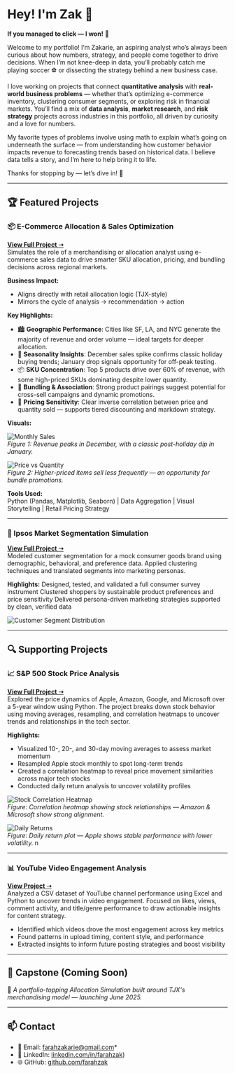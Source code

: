 # Hey! I'm Zak 👋  

**If you managed to click — I won!** 🎉

Welcome to my portfolio! I’m Zakarie, an aspiring analyst who’s always been curious about how numbers, strategy, and people come together to drive decisions. When I’m not knee-deep in data, you’ll probably catch me playing soccer ⚽ or dissecting the strategy behind a new business case.  

I love working on projects that connect **quantitative analysis** with **real-world business problems** — whether that’s optimizing e-commerce inventory, clustering consumer segments, or exploring risk in financial markets. You’ll find a mix of **data analysis**, **market research**, and **risk strategy** projects across industries in this portfolio, all driven by curiosity and a love for numbers.

My favorite types of problems involve using math to explain what’s going on underneath the surface — from understanding how customer behavior impacts revenue to forecasting trends based on historical data. I believe data tells a story, and I’m here to help bring it to life.

Thanks for stopping by — let’s dive in! 🚀

---

## 🏆 Featured Projects

### 📦 E-Commerce Allocation & Sales Optimization  
**[View Full Project ➝](https://github.com/farahzak/E-commerce)**  
Simulates the role of a merchandising or allocation analyst using e-commerce sales data to drive smarter SKU allocation, pricing, and bundling decisions across regional markets.

**Business Impact:**
- Aligns directly with retail allocation logic (TJX-style)
- Mirrors the cycle of analysis → recommendation → action

**Key Highlights:**
- 🏙️ **Geographic Performance**: Cities like SF, LA, and NYC generate the majority of revenue and order volume — ideal targets for deeper allocation.
- 📆 **Seasonality Insights**: December sales spike confirms classic holiday buying trends; January drop signals opportunity for off-peak testing.
- 📦 **SKU Concentration**: Top 5 products drive over 60% of revenue, with some high-priced SKUs dominating despite lower quantity.
- 🔗 **Bundling & Association**: Strong product pairings suggest potential for cross-sell campaigns and dynamic promotions.
- 💸 **Pricing Sensitivity**: Clear inverse correlation between price and quantity sold — supports tiered discounting and markdown strategy.

**Visuals:**

![Monthly Sales](https://github.com/farahzak/E-commerce/raw/main/images/monthly_sales.png)  
*Figure 1: Revenue peaks in December, with a classic post-holiday dip in January.*

![Price vs Quantity](https://github.com/farahzak/E-commerce/raw/main/images/top_products.png)  
*Figure 2: Higher-priced items sell less frequently — an opportunity for bundle promotions.*

**Tools Used:**  
Python (Pandas, Matplotlib, Seaborn) | Data Aggregation | Visual Storytelling | Retail Pricing Strategy


---

### 🧠 Ipsos Market Segmentation Simulation  
**[View Full Project ➝](https://github.com/farahzak/Ipsos-Market-Research-Simulation)**  
Modeled customer segmentation for a mock consumer goods brand using demographic, behavioral, and preference data. Applied clustering techniques and translated segments into marketing personas.

**Highlights:**
Designed, tested, and validated a full consumer survey instrument
Clustered shoppers by sustainable product preferences and price sensitivity
Delivered persona-driven marketing strategies supported by clean, verified data

![Customer Segment Distribution](https://github.com/farahzak/Ipsos-Market-Research-Simulation/blob/main/images/Customer%20Segment%20Distribution%20(1).png)

---

## 🔍 Supporting Projects

### 📈 S&P 500 Stock Price Analysis  
**[View Full Project ➝](https://github.com/farahzak/Stock-Exchange)**  
Explored the price dynamics of Apple, Amazon, Google, and Microsoft over a 5-year window using Python. The project breaks down stock behavior using moving averages, resampling, and correlation heatmaps to uncover trends and relationships in the tech sector.

**Highlights:**
- Visualized 10-, 20-, and 30-day moving averages to assess market momentum  
- Resampled Apple stock monthly to spot long-term trends  
- Created a correlation heatmap to reveal price movement similarities across major tech stocks  
- Conducted daily return analysis to uncover volatility profiles

![Stock Correlation Heatmap](https://github.com/farahzak/Stock-Exchange/raw/main/images/stock_correlation_heatmap.png)  
*Figure: Correlation heatmap showing stock relationships — Amazon & Microsoft show strong alignment.*

![Daily Returns](https://github.com/farahzak/Stock-Exchange/raw/main/images/newplot.png)  
*Figure: Daily return plot — Apple shows stable performance with lower volatility.*
n

---

### 📊 YouTube Video Engagement Analysis  
**[View Project ➝](https://github.com/farahzak/Data-Analyst-and-Visualization-Portfolio)**  
Analyzed a CSV dataset of YouTube channel performance using Excel and Python to uncover trends in video engagement. Focused on likes, views, comment activity, and title/genre performance to draw actionable insights for content strategy.

- Identified which videos drove the most engagement across key metrics  
- Found patterns in upload timing, content style, and performance  
- Extracted insights to inform future posting strategies and boost visibility

---

## 🧱 Capstone (Coming Soon)

📌 *A portfolio-topping Allocation Simulation built around TJX's merchandising model — launching June 2025.*

---

## 📫 Contact

- 📧 Email: farahzakarie@gmail.com*
- 💼 LinkedIn: [linkedin.com/in/farahzak](https://www.linkedin.com/in/zak-farah/))
- 🌐 GitHub: [github.com/farahzak](https://github.com/farahzak)
